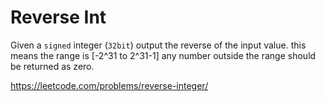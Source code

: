 # Reverse Int 

Given a `signed` integer (`32bit`) output the reverse of the input value. this means the range is [-2^31 to 2^31-1] 
any number outside the range should be returned as zero. 

https://leetcode.com/problems/reverse-integer/

